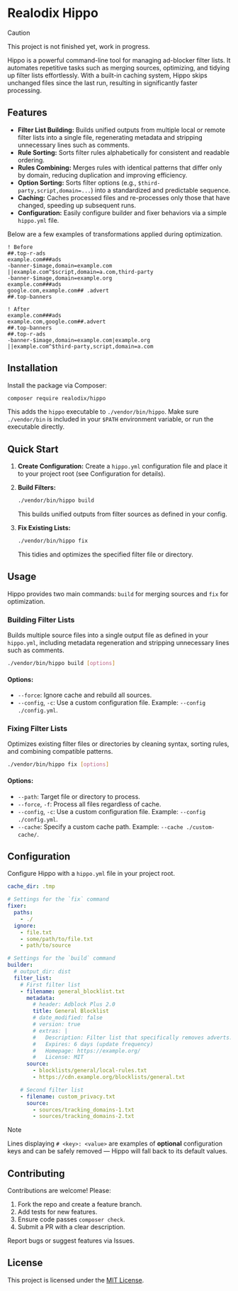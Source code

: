 # Realodix Hippo

> [!CAUTION]
>
> This project is not finished yet, work in progress.
>

Hippo is a powerful command-line tool for managing ad-blocker filter lists. It automates repetitive tasks such as merging sources, optimizing, and tidying up filter lists effortlessly. With a built-in caching system, Hippo skips unchanged files since the last run, resulting in significantly faster processing.


## Features

- **Filter List Building:** Builds unified outputs from multiple local or remote filter lists into a single file, regenerating metadata and stripping unnecessary lines such as comments.
- **Rule Sorting:** Sorts filter rules alphabetically for consistent and readable ordering.
- **Rules Combining:** Merges rules with identical patterns that differ only by domain, reducing duplication and improving efficiency.
- **Option Sorting:** Sorts filter options (e.g., `$third-party,script,domain=...`) into a standardized and predictable sequence.
- **Caching:** Caches processed files and re-processes only those that have changed, speeding up subsequent runs.
- **Configuration:** Easily configure builder and fixer behaviors via a simple `hippo.yml` file.

Below are a few examples of transformations applied during optimization.

```adblock
! Before
##.top-r-ads
example.com###ads
-banner-$image,domain=example.com
||example.com^$script,domain=a.com,third-party
-banner-$image,domain=example.org
example.com###ads
google.com,example.com## .advert
##.top-banners

! After
example.com###ads
example.com,google.com##.advert
##.top-banners
##.top-r-ads
-banner-$image,domain=example.com|example.org
||example.com^$third-party,script,domain=a.com
```


## Installation

Install the package via Composer:

```sh
composer require realodix/hippo
```

This adds the `hippo` executable to `./vendor/bin/hippo`. Make sure `./vendor/bin` is included in your `$PATH` environment variable, or run the executable directly.


## Quick Start

1. **Create Configuration:** Create a `hippo.yml` configuration file and place it to your project root (see Configuration for details).
2. **Build Filters:**

    ```sh
    ./vendor/bin/hippo build
    ```

    This builds unified outputs from filter sources as defined in your config.

3. **Fix Existing Lists:**

    ```sh
    ./vendor/bin/hippo fix
    ```

    This tidies and optimizes the specified filter file or directory.


## Usage

Hippo provides two main commands: `build` for merging sources and `fix` for optimization.

### Building Filter Lists
Builds multiple source files into a single output file as defined in your `hippo.yml`, including metadata regeneration and stripping unnecessary lines such as comments.

```sh
./vendor/bin/hippo build [options]
```

#### Options:
- `--force`: Ignore cache and rebuild all sources.
- `--config`, `-c`: Use a custom configuration file. Example: `--config ./config.yml`.

### Fixing Filter Lists
Optimizes existing filter files or directories by cleaning syntax, sorting rules, and combining compatible patterns.

```sh
./vendor/bin/hippo fix [options]
```

#### Options:
- `--path`: Target file or directory to process.
- `--force`, `-f`: Process all files regardless of cache.
- `--config`, `-c`: Use a custom configuration file. Example: `--config ./config.yml`.
- `--cache`: Specify a custom cache path. Example: `--cache ./custom-cache/`.


## Configuration

Configure Hippo with a `hippo.yml` file in your project root.

```yaml
cache_dir: .tmp

# Settings for the `fix` command
fixer:
  paths:
    - ./
  ignore:
    - file.txt
    - some/path/to/file.txt
    - path/to/source

# Settings for the `build` command
builder:
  # output_dir: dist
  filter_list:
    # First filter list
    - filename: general_blocklist.txt
      metadata:
        # header: Adblock Plus 2.0
        title: General Blocklist
        # date_modified: false
        # version: true
        # extras: |
        #   Description: Filter list that specifically removes adverts.
        #   Expires: 6 days (update frequency)
        #   Homepage: https://example.org/
        #   License: MIT
      source:
        - blocklists/general/local-rules.txt
        - https://cdn.example.org/blocklists/general.txt

    # Second filter list
    - filename: custom_privacy.txt
      source:
        - sources/tracking_domains-1.txt
        - sources/tracking_domains-2.txt
```

> [!NOTE]
> Lines displaying `# <key>: <value>` are examples of **optional** configuration keys and can be safely removed — Hippo will fall back to its default values.


## Contributing

Contributions are welcome! Please:

1. Fork the repo and create a feature branch.
2. Add tests for new features.
3. Ensure code passes `composer check`.
4. Submit a PR with a clear description.

Report bugs or suggest features via Issues.


## License

This project is licensed under the [MIT License](./LICENSE).
